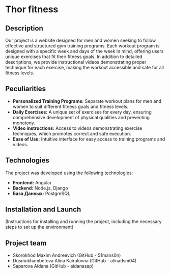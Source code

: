 # Thor fitness

## Description

Our project is a website designed for men and women seeking to follow effective and structured gym training programs. Each workout program is designed with a specific week and days of the week in mind, offering users unique exercises that fit their fitness goals. In addition to detailed descriptions, we provide instructional videos demonstrating proper technique for each exercise, making the workout accessible and safe for all fitness levels.

## Peculiarities

- **Personalized Training Programs:** Separate workout plans for men and women to suit different fitness goals and fitness levels.
- **Daily Exercises:** A unique set of exercises for every day, ensuring comprehensive development of physical qualities and preventing monotony.
- **Video instructions:** Access to videos demonstrating exercise techniques, which promotes correct and safe execution.
- **Ease of Use:** Intuitive interface for easy access to training programs and videos.

## Technologies

The project was developed using the following technologies:

- **Frontend:** Angular
- **Backend:** Node.js, Django
- **База Данных:** PostgreSQL

## Installation and Launch

(Instructions for installing and running the project, including the necessary steps to set up the environment)

## Project team

- Skorokhod Maxim Andreevich (GitHub - 51mans0n)
- Dusmukhambetova Alina Kairulovna (GitHub - alinadsm04)
- Saparova Aidana (GitHub - aidanasap)
